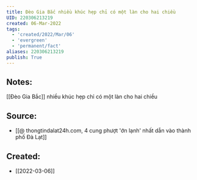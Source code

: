 ```yaml
---
title: Đèo Gia Bắc nhiều khúc hẹp chỉ có một làn cho hai chiều
UID: 220306213219
created: 06-Mar-2022
tags:
  - 'created/2022/Mar/06'
  - 'evergreen'
  - 'permanent/fact'
aliases: 220306213219
publish: True
---
```

## Notes:
[[Đèo Gia Bắc]] nhiều khúc hẹp chỉ có một làn cho hai chiều

## Source:
- [[@ thongtindalat24h.com, 4 cung phượt 'ớn lạnh' nhất dẫn vào thành phố Đà Lạt]]

## Created:
- [[2022-03-06]]
